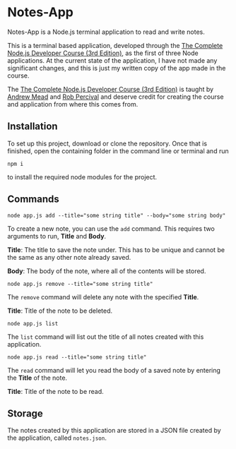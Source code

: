 # Notes-App

Notes-App is a Node.js terminal application to read and write notes.

This is a terminal based application, developed through the [The Complete Node.js Developer Course (3rd Edition)](https://www.udemy.com/course/the-complete-nodejs-developer-course-2/), as the first of three Node applications. At the current state of the application, I have not made any significant changes, and this is just my written copy of the app made in the course.

The [The Complete Node.js Developer Course (3rd Edition)](https://www.udemy.com/course/the-complete-nodejs-developer-course-2/) is taught by [Andrew Mead](https://twitter.com/andrew_j_mead) and [Rob Percival](https://twitter.com/techedrob) and deserve credit for creating the course and application from where this comes from.

## Installation

To set up this project, download or clone the repository. Once that is finished, open the containing folder in the command line or terminal and run
```
npm i
``` 
to install the required node modules for the project.

## Commands

```
node app.js add --title="some string title" --body="some string body"
```

To create a new note, you can use the `add` command. This requires two arguments to run, **Title** and **Body**.

**Title**: The title to save the note under. This has to be unique and cannot be the same as any other note already saved.

**Body**: The body of the note, where all of the contents will be stored.

```
node app.js remove --title="some string title"
```

The `remove` command will delete any note with the specified **Title**.

**Title**: Title of the note to be deleted.


```
node app.js list
```

The `list` command will list out the title of all notes created with this application. 

```
node app.js read --title="some string title"
```

The `read` command will let you read the body of a saved note by entering the **Title** of the note.

**Title**: Title of the note to be read.

## Storage

The notes created by this application are stored in a JSON file created by the application, called `notes.json`. 


